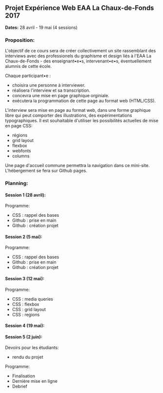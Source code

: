 ## Projet Expérience Web EAA La Chaux-de-Fonds 2017

**Dates:** 28 avril - 19 mai (4 sessions)

### Proposition: 

L'objectif de ce cours sera de créer collectivement un site rassemblant des interviews avec des professionels du graphisme et design liés à l'EAA La Chaux-de-Fonds - des enseignant•e•s, intervenant•e•s, éventuellement alumnis de cette école.

Chaque participant•e : 

* choisira une personne à interviewer.
* réalisera l'interview et sa transcription.
* concevra une mise en page graphique orginiale.
* exécutera la programmation de cette page au format web (HTML/CSS).

L'interview sera mise en page au format web, dans une forme graphique libre qui peut comporter des illustrations, des expérimentations typographiques. Il est souhaitable d'utiliser les possibilités actuelles de mise en page CSS: 

* régions
* grid layout
* flexbox
* webfonts
* columns

Une page d'accueil commune permettra la navigation dans ce mini-site. L'hébergement se fera sur Github pages.

<h3>Planning:</h3>

#### Session 1 (28 avril):

Programme:
* CSS : rappel des bases
* Github : prise en main
* Github : création projet

#### Session 2 (5 mai):

Programme:
* CSS : rappel des bases
* Github : prise en main
* Github : création projet

#### Session 3 (12 mai):

Programme:
* CSS : media queries
* CSS : flexbox
* CSS : grid layout
* CSS : regions

#### Session 4 (19 mai):



#### Session 5 (2 juin):

Devoirs pour les étudiants: 
- rendu du projet

Programme:
* Finalisation
* Dernière mise en ligne
* Debrief
